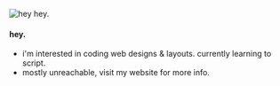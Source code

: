 ![hey hey.](https://i.ibb.co/C7DK150/24-Fix-Hair2.png)

#### hey.
- i'm interested in coding web designs & layouts. currently learning to script.
- mostly unreachable, visit my website for more info.
